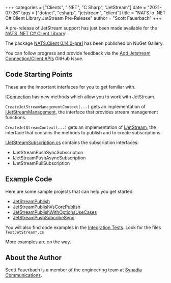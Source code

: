 +++
categories = ["Clients", ".NET", "C Sharp", "JetStream"]
date = "2021-07-26"
tags = ["dotnet", "csharp", "jetstream", "client"]
title = "NATS.io .NET C# Client Library JetStream Pre-Release"
author = "Scott Fauerbach"
+++

A pre-release of JetStream support has just been made available for the <a href="https://github.com/nats-io/nats.net">NATS .NET C# Client Library</a>!

The package [NATS.Client 0.14.0-pre1](https://www.nuget.org/packages/NATS.Client/0.14.0-pre1) has been published on NuGet Gallery.

You can follow progress and provide feedback via the [Add Jetstream Connection/Client APIs](https://github.com/nats-io/nats.net/issues/417) GitHub Issue.

## Code Starting Points

These are the important interfaces for you to get familiar with.

[IConnection](https://github.com/nats-io/nats.net/blob/master/src/NATS.Client/IConnection.cs)
has new methods which allow you to work with JetStream.

`CreateJetStreamManagementContext(...)`  gets an implementation of
[IJetStreamManagement](https://github.com/nats-io/nats.net/blob/master/src/NATS.Client/JetStream/IJetStreamManagement.cs),
the interface that provides stream management functions.

`CreateJetStreamContext(...)` gets an implementation of
[IJetStream](https://github.com/nats-io/nats.net/blob/master/src/NATS.Client/JetStream/IJetStream.cs), 
the interface that contains the methods to publish and to create subscriptions.

[IJetStreamSubscription.cs](https://github.com/nats-io/nats.net/blob/master/src/NATS.Client/JetStream/IJetStreamSubscription.cs)
contains the subscription interfaces:
- IJetStreamPushSyncSubscription
- IJetStreamPushAsyncSubscription
- IJetStreamPullSubscription

## Example Code

Here are some sample projects that can help you get started.

- [JetStreamPublish](https://github.com/nats-io/nats.net/tree/master/src/Samples/JetStreamPublish)
- [JetStreamPublishVsCorePublish](https://github.com/nats-io/nats.net/tree/master/src/Samples/JetStreamPublishVsCorePublish)
- [JetStreamPublishWithOptionsUseCases](https://github.com/nats-io/nats.net/tree/master/src/Samples/JetStreamPublishWithOptionsUseCases)
- [JetStreamPushSubcribeSync](https://github.com/nats-io/nats.net/tree/master/src/Samples/JetStreamPushSubcribeSync)

You will also find code examples in the [Integration Tests](https://github.com/nats-io/nats.net/tree/master/src/Tests/IntegrationTests).
Look for the files `TestJetStream*.cs`

More examples are on the way.

## About the Author

Scott Fauerbach is a member of the engineering team at [Synadia Communications](https://synadia.com).

